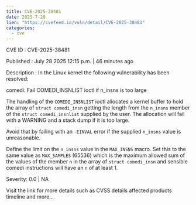 ```yaml
--- 
title: CVE-2025-38481
date: 2025-7-28
lien: "https://cvefeed.io/vuln/detail/CVE-2025-38481"
categories:
  - cve
---
```


CVE ID : CVE-2025-38481

Published :  July 28
2025
12:15 p.m. | 46 minutes ago

Description : In the Linux kernel
the following vulnerability has been resolved:

comedi: Fail COMEDI_INSNLIST ioctl if n_insns is too large

The handling of the `COMEDI_INSNLIST` ioctl allocates a kernel buffer to
hold the array of `struct comedi_insn`
getting the length from the
`n_insns` member of the `struct comedi_insnlist` supplied by the user.
The allocation will fail with a WARNING and a stack dump if it is too
large.

Avoid that by failing with an `-EINVAL` error if the supplied `n_insns`
value is unreasonable.

Define the limit on the `n_insns` value in the `MAX_INSNS` macro.  Set
this to the same value as `MAX_SAMPLES` (65536)
which is the maximum
allowed sum of the values of the member `n` in the array of `struct
comedi_insn`
and sensible comedi instructions will have an `n` of at
least 1.

Severity: 0.0 | NA

Visit the link for more details
such as CVSS details
affected products
timeline
and more...
